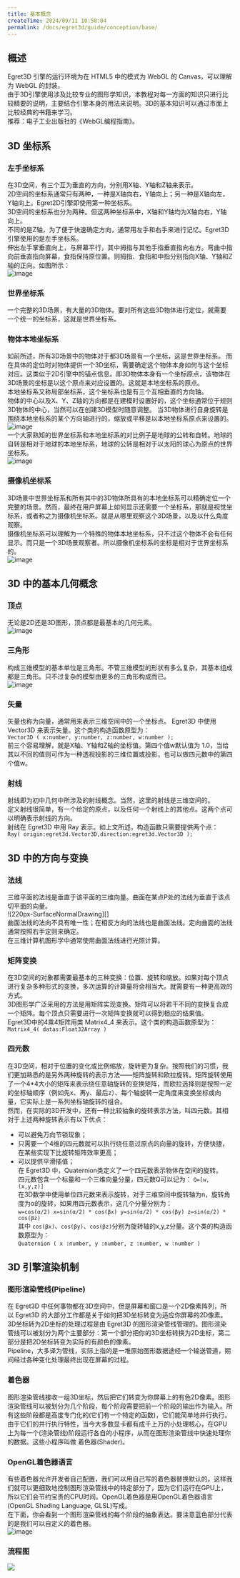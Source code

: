 ```yaml
---
title: 基本概念
createTime: 2024/09/11 10:50:04
permalink: /docs/egret3d/guide/conception/base/
---
```


<!--
讨论：

文档的深度，是否需要推荐读者自行准备相关知识,推荐阅读书籍.

1. 3D 坐标系:Egret3D 中的左手坐标系， 多坐标系（世界坐标系，物体本地坐标系，摄像机坐标系）
2. 3D 中的方向与变换:向量，Egret3D中向量的表示形式(egret3d.Vector3D),射线(egret3d.Ray),Egret3D中四元数的表示形式(egret3d.Quaternion),矩阵变换(Matrix4_4)
3. 3D 中的三角网络:定点，法线向量
4. 3D 引擎渲染机制:简单介绍 3D 引擎渲染机制
-->
## 概述    
Egret3D 引擎的运行环境为在 HTML5 中的模式为 WebGL 的 Canvas，可以理解为  WebGL 的封装。    
由于3D引擎使用涉及比较专业的图形学知识，本教程对每一方面的知识只进行比较精要的说明，主要结合引擎本身的用法来说明。3D的基本知识可以通过市面上比较经典的书籍来学习。    
推荐：电子工业出版社的《WebGL编程指南》。

## 3D 坐标系

### 左手坐标系     
在3D空间，有三个互为垂直的方向，分别用X轴、Y轴和Z轴来表示。       
2D空间的坐标系通常只有两种，一种是X轴向右，Y轴向上；另一种是X轴向左，Y轴向上。Egret2D引擎即使用第一种坐标系。    
3D空间的坐标系也分为两种。但这两种坐标系中，X轴和Y轴均为X轴向右，Y轴向上。   
不同的是Z轴，为了便于快速确定方向，通常用左手和右手来进行记忆。Egret3D 引擎使用的是左手坐标系。   
伸出左手掌垂直向上，与屏幕平行，其中拇指与其他手指垂直指向右方。弯曲中指向前垂直指向屏幕，食指保持原位置。则拇指、食指和中指分别指向X轴、Y轴和Z轴的正向。如图所示：    
![image](575ccb3327006.png)    

### 世界坐标系    
一个完整的3D场景，有大量的3D物体。要对所有这些3D物体进行定位，就需要一个统一的坐标系，这就是世界坐标系。   

### 物体本地坐标系
如前所述，所有3D场景中的物体对于都3D场景有一个坐标，这是世界坐标系。
而在具体的定位时对物体提供一个3D坐标，需要确定这个物体本身如何与这个坐标对应。这类似于2D引擎中的锚点信息。即3D物体本身有一个坐标原点，该物体在3D场景的坐标是以这个原点来对应设置的。这就是本地坐标系的原点。     
本地坐标系又称局部坐标系，这个坐标系也是有三个互相垂直的方向轴。   
物体的中心以及X、Y、Z轴的方向都是在建模时设置好的，这个坐标通常位于规则3D物体的中心，当然可以在创建3D模型时随意调整。
 当3D物体进行自身旋转是围绕本地坐标系的某个方向轴进行的，缩放或平移是以本地坐标系原点来设置的。    
![image](575ccb3335273.png)     
一个大家熟知的世界坐标系和本地坐标系的对比例子是地球的公转和自转。地球的自转是相对于地球的本地坐标系，地球的公转是相对于以太阳的球心为原点的世界坐标系。         
![image](575ccb3367931.gif)

### 摄像机坐标系
3D场景中世界坐标系和所有其中的3D物体所具有的本地坐标系可以精确定位一个完整的场景。然而，最终在用户屏幕上如何显示还需要一个坐标系，那就是视觉坐标系，或者称之为摄像机坐标系。就是从哪里观察这个3D场景，以及以什么角度观察。   
摄像机坐标系可以理解为一个特殊的物体本地坐标系，只不过这个物体不会有任何显示。而只是一个3D场景观察者。所以摄像机坐标系的坐标是相对于世界坐标系的。     
![image](575ccb331a2e3.png)


## 3D 中的基本几何概念
### 顶点    
无论是2D还是3D图形，顶点都是最基本的几何元素。   
![image](575ccb3394bf0.jpg)

### 三角形          
构成三维模型的基本单位是三角形。不管三维模型的形状有多么复杂，其基本组成都是三角形。只不过复杂的模型由更多的三角形构成而已。    
![image](575ccb3375e39.jpg)

### 矢量   
矢量也称为向量，通常用来表示三维空间中的一个坐标点。
Egret3D 中使用 Vector3D  来表示矢量。这个类的构造函数原型为：   
`Vector3D ( x:number, y:number, z:number, w:number );`    
前三个容易理解，就是X轴、Y轴和Z轴的坐标值。第四个值w默认值为 1.0，当给其以不同的值则可作为一种透视投影的三维位置或投影，也可以做四元数中的第四个值w。

### 射线    
射线即为初中几何中所涉及的射线概念。当然，这里的射线是三维空间的。   
定义射线很简单，有一个给定的原点，以及任何一个射线上的其他点。这两个点可以明确表示射线的方向。   
射线在 Egret3D 中用 Ray 表示。如上文所述，构造函数只需要提供两个点：     
`Ray( origin:egret3d.Vector3D,direction:egret3d.Vector3D );`     

## 3D 中的方向与变换

### 法线     
三维平面的法线是垂直于该平面的三维向量。曲面在某点P处的法线为垂直于该点切平面的向量。    
![220px-SurfaceNormalDrawing][]     
曲面法线的法向不具有唯一性；在相反方向的法线也是曲面法线。定向曲面的法线通常按照右手定则来确定。    
在三维计算机图形学中通常使用曲面法线进行光照计算。   


### 矩阵变换    
在3D空间的对象都需要最基本的三种变换：位置、旋转和缩放。如果对每个顶点进行复杂多种形式的变换，多次运算的计算量将会相当大。就需要有一种更高效的方式。     
3D图形学广泛采用的方法是用矩阵实现变换。矩阵可以将若干不同的变换复合成一个矩阵。每个顶点只需要进行一次矩阵变换就可以得到相应的结果值。    
Egret3D中的4乘4矩阵用类 Matrix4_4 来表示。这个类的构造函数原型为：    
`Matrix4_4( datas:Float32Array )`

### 四元数   
在3D空间，相对于位置的变化或比例缩放，旋转更为复杂。按照我们的习惯，我们更加熟悉的是另外两种旋转的表示方法——矩阵旋转和欧拉旋转。矩阵旋转使用了一个4*4大小的矩阵来表示绕任意轴旋转的变换矩阵，而欧拉选择则是按照一定的坐标轴顺序（例如先x、再y、最后z）、每个轴旋转一定角度来变换坐标或向量，它实际上是一系列坐标轴旋转的组合。    
然而，在实际的3D开发中，还有一种比较抽象的旋转表示方法，叫四元数。其相对于上述两种旋转表示有以下优点：    
* 可以避免万向节锁现象；   
* 只需要一个4维的四元数就可以执行绕任意过原点的向量的旋转，方便快捷，在某些实现下比旋转矩阵效率更高；   
* 可以提供平滑插值；    
在 Egret3D 中，Quaternion类定义了一个四元数表示物体在空间的旋转。     
四元数包含一个标量和一个三维向量分量，四元数Q可以记为：
`Q=[w,(x,y,z)]`    
在3D数学中使用单位四元数来表示旋转，对于三维空间中旋转轴为n，旋转角度为α的旋转，如果用四元数表示，这几个分量分别为：    
`w=cos(α/2)
x=sin(α/2) * cos(βx)
y=sin(α/2) * cos(βy)
z=sin(α/2) * cos(βz)
`     
其中 `cos(βx)`、`cos(βy)`、`cos(βz)`分别为旋转轴的x,y,z分量。这个类的构造函数原型为：    
`Quaternion ( x :number, y :number, z :number, w :number )`


## 3D 引擎渲染机制

### 图形渲染管线(Pipeline)     
在 Egret3D 中任何事物都在3D空间中，但是屏幕和窗口是一个2D像素阵列，所以 Egret3D 的大部分工作都是关于如何把3D坐标转变为适应你屏幕的2D像素。3D坐标转为2D坐标的处理过程是由 Egret3D 的图形渲染管线管理的。图形渲染管线可以被划分为两个主要部分：第一个部分把你的3D坐标转换为2D坐标，第二部分是把2D坐标转变为实际的有颜色的像素。       
Pipeline，大多译为管线，实际上指的是一堆原始图形数据途经一个输送管道，期间经过各种变化处理最终出现在屏幕的过程。      

### 着色器    
图形渲染管线接收一组3D坐标，然后把它们转变为你屏幕上的有色2D像素。图形渲染管线可以被划分为几个阶段，每个阶段需要把前一个阶段的输出作为输入。所有这些阶段都是高度专门化的(它们有一个特定的函数)，它们能简单地并行执行。由于它们的并行执行特性，当今大多数显卡都有成千上万的小处理核心，在GPU上为每一个(渲染管线)阶段运行各自的小程序，从而在图形渲染管线中快速处理你的数据。这些小程序叫做 着色器(Shader)。

### OpenGL着色器语言    
有些着色器允许开发者自己配置，我们可以用自己写的着色器替换默认的。这样我们就可以更细致地控制图形渲染管线中的特定部分了，因为它们运行在GPU上，所以它们会节约宝贵的CPU时间。OpenGL着色器是用OpenGL着色器语言(OpenGL Shading Language, GLSL)写成。   
在下面，你会看到一个图形渲染管线的每个阶段的抽象表达。要注意蓝色部分代表的是我们可以自定义的着色器。   
![image](575ccb33c8d95.png)       

###  流程图

![](liucheng.jpg)